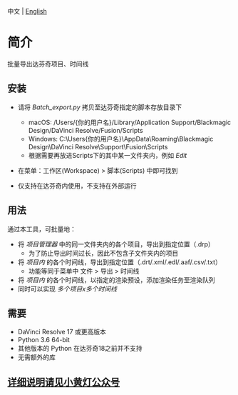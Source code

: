 中文 | [English](README_EN.md)

# 简介
批量导出达芬奇项目、时间线



## 安装

- 请将 *Batch_export.py* 拷贝至达芬奇指定的脚本存放目录下
  - macOS: /Users/{你的用户名}/Library/Application Support/Blackmagic Design/DaVinci Resolve/Fusion/Scripts
  - Windows: C:\Users\{你的用户名}\AppData\Roaming\Blackmagic Design\DaVinci Resolve\Support\Fusion\Scripts
  - 根据需要再放进Scripts下的其中某一文件夹内，例如 *Edit*

- 在菜单：工作区(Workspace) > 脚本(Scripts) 中即可找到
- 仅支持在达芬奇内使用，不支持在外部运行

## 用法

通过本工具，可批量地：

- 将 *项目管理器* 中的同一文件夹内的各个项目，导出到指定位置（.drp）
  - 为了防止导出时间过长，因此不包含子文件夹内的项目
- 将 *项目内* 的各个时间线，导出到指定位置（.drt/.xml/.edl/.aaf/.csv/.txt）
  - 功能等同于菜单中 文件 > 导出 > 时间线
- 将 *项目内* 的各个时间线，以指定的渲染预设，添加渲染任务至渲染队列
- 同时可以实现 *多个项目x多个时间线* 

## 需要

- DaVinci Resolve 17 或更高版本
- Python 3.6 64-bit 
- 其他版本的 Python 在达芬奇18之前并不支持
- 无需额外的库


## [详细说明请见小黄灯公众号](https://mp.weixin.qq.com/s/lvEur-MiuF1o-9xkPxoVig)
